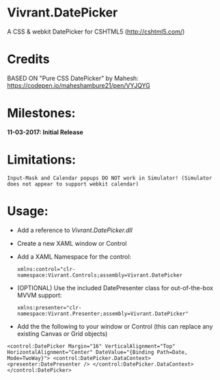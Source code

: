 # Vivrant.DatePicker
A CSS &amp; webkit DatePicker for CSHTML5 (http://cshtml5.com/)

# Credits
BASED ON "Pure CSS DatePicker" by Mahesh: https://codepen.io/maheshambure21/pen/VYJQYG

# Milestones:
**11-03-2017: Initial Release**

# Limitations:
    Input-Mask and Calendar popups DO NOT work in Simulator! (Simulator does not appear to support webkit calendar)

# Usage:

 - Add a reference to *Vivrant.DatePicker.dll*
 
 - Create a new XAML window or Control
 
 - Add a XAML Namespace for the control: 
 
    `xmlns:control="clr-namespace:Vivrant.Controls;assembly=Vivrant.DatePicker`
    
 - (OPTIONAL) Use the included DatePresenter class for out-of-the-box MVVM support: 
 
    `xmlns:presenter="clr-namespace:Vivrant.Presenter;assembly=Vivrant.DatePicker"`
    
 - Add the the following to your window or Control (this can replace any existing Canvas or Grid objects)
 
`<control:DatePicker
    Margin="16"
    VerticalAlignment="Top"
    HorizontalAlignment="Center"
    DateValue="{Binding Path=Date, Mode=TwoWay}">
    <control:DatePicker.DataContext>
        <presenter:DatePresenter />
    </control:DatePicker.DataContext>
</control:DatePicker>`
